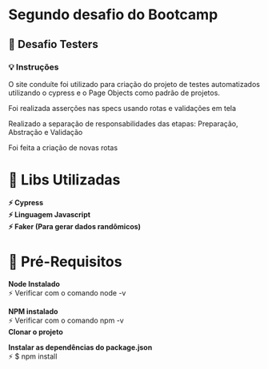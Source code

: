 # Segundo desafio do Bootcamp 

## 🚀 **Desafio Testers** </p>


### 💡 Instruções

O site conduíte foi utilizado para criação do projeto de testes automatizados utilizando o cypress e o Page Objects como padrão de projetos. 

Foi realizada asserções nas specs usando rotas e validações em tela </p>
Realizado a separação de responsabilidades das etapas: Preparação, Abstração e Validação</p>
Foi feita a criação de novas rotas </p>


# 🎯 Libs Utilizadas

<b> ⚡ Cypress </b></br> 
<b> ⚡ Linguagem Javascript </b></br> 
<b> ⚡ Faker (Para gerar dados randômicos) </b></br> 

# 🎯 Pré-Requisitos

<b> Node Instalado </b></br> 
⚡ Verificar com o comando node -v </br>

<b> NPM instalado </b></br>
⚡ Verificar com o comando npm -v  </br>
<b> Clonar o projeto</b></br>

<b> Instalar as dependências do package.json </b> </br>
⚡ $ npm install</br>


